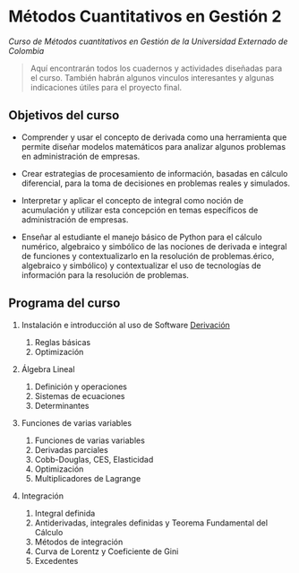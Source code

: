 # Métodos Cuantitativos en Gestión 2
*Curso de Métodos cuantitativos en Gestión de la Universidad Externado de Colombia*

> Aquí encontrarán todos los cuadernos y actividades diseñadas para el curso. También habrán algunos vinculos interesantes y algunas indicaciones útiles para el proyecto final.

## Objetivos del curso

* Comprender y usar el concepto de derivada como una herramienta que permite diseñar modelos matemáticos para analizar algunos problemas en administración de empresas.

* Crear estrategias de procesamiento de información, basadas en cálculo diferencial, para la toma de decisiones en problemas reales y simulados.

* Interpretar y aplicar el concepto de integral como noción de acumulación y utilizar esta concepción en temas específicos de administración de empresas.

* Enseñar al estudiante el manejo básico de Python para el cálculo numérico, algebraico y simbólico de las nociones de derivada e integral de funciones y contextualizarlo en la resolución de problemas.érico, algebraico y simbólico) y contextualizar el uso de tecnologías de información para la resolución de problemas.

## Programa del curso

 1. Instalación e introducción al uso de Software 
    [Derivación](https://github.com/MCG-Externado/MCG2/blob/master/slides/%20Razones-de-cambio-slides.html)
    1. Reglas básicas
    2. Optimización

3. Álgebra Lineal
    1. Definición y operaciones
    2. Sistemas de ecuaciones
    3. Determinantes
    
4. Funciones de varias variables 
    1. Funciones de varias variables
    2. Derivadas parciales
    3. Cobb-Douglas, CES, Elasticidad
    4. Optimización
    5. Multiplicadores de Lagrange
    
5. Integración
    1. Integral definida
    2. Antiderivadas, integrales definidas y Teorema Fundamental del Cálculo 
    3. Métodos de integración
    4. Curva de Lorentz y Coeficiente de Gini
    5. Excedentes
    
